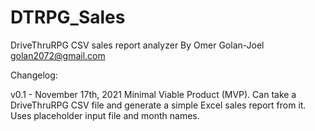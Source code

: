 # DTRPG_Sales
DriveThruRPG CSV sales report analyzer
By Omer Golan-Joel golan2072@gmail.com

Changelog:

v0.1 - November 17th, 2021
Minimal Viable Product (MVP).
Can take a DriveThruRPG CSV file and generate a simple Excel sales report from it. Uses placeholder input file and month names.
